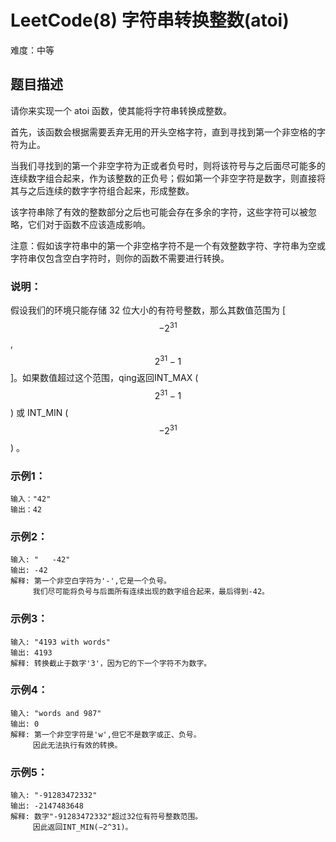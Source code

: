# LeetCode(8) 字符串转换整数(atoi)

难度：中等

## 题目描述

请你来实现一个 atoi 函数，使其能将字符串转换成整数。

首先，该函数会根据需要丢弃无用的开头空格字符，直到寻找到第一个非空格的字符为止。

当我们寻找到的第一个非空字符为正或者负号时，则将该符号与之后面尽可能多的连续数字组合起来，作为该整数的正负号；假如第一个非空字符是数字，则直接将其与之后连续的数字字符组合起来，形成整数。

该字符串除了有效的整数部分之后也可能会存在多余的字符，这些字符可以被忽略，它们对于函数不应该造成影响。

注意：假如该字符串中的第一个非空格字符不是一个有效整数字符、字符串为空或字符串仅包含空白字符时，则你的函数不需要进行转换。

### 说明：

假设我们的环境只能存储 32 位大小的有符号整数，那么其数值范围为 [$$−2^{31}$$, $$ 2^{31} − 1$$]。如果数值超过这个范围，qing返回INT_MAX ($$2^{31} − 1$$) 或 INT_MIN ($$−2^{31}$$) 。

### 示例1：

```
输入："42"
输出：42
```

### 示例2：

```
输入: "   -42"
输出: -42
解释: 第一个非空白字符为'-',它是一个负号。
     我们尽可能将负号与后面所有连续出现的数字组合起来，最后得到-42。
```

### 示例3：

```
输入: "4193 with words"
输出: 4193
解释: 转换截止于数字'3'，因为它的下一个字符不为数字。
```

### 示例4：

```
输入: "words and 987"
输出: 0
解释: 第一个非空字符是'w',但它不是数字或正、负号。
     因此无法执行有效的转换。
```

### 示例5：

```
输入: "-91283472332"
输出: -2147483648
解释: 数字"-91283472332"超过32位有符号整数范围。 
     因此返回INT_MIN(−2^31)。
```

